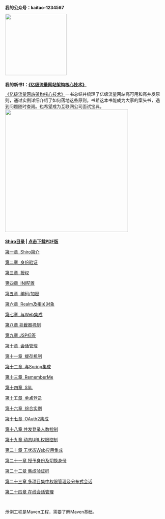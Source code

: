 <h2 style="font-size: 14px;">我的公众号：kaitao-1234567</h2>
<a href="https://item.jd.com/12153914.html"><img src="https://github.com/zhangkaitao/shiro-example/blob/master/1.jpg" width = "200" style="align:left"/></a>

<h2 style="font-size: 14px;">我的新书1：<a href="https://item.jd.com/12153914.html">《亿级流量网站架构核心技术》</a></h2>
<a href="https://item.jd.com/12153914.html">《亿级流量网站架构核心技术》</a>一书总结并梳理了亿级流量网站高可用和高并发原则，通过实例详细介绍了如何落地这些原则。书希这本书能成为大家的案头书，遇到问题随时查阅。也希望成为互联网公司面试宝典。
<a href="https://item.jd.com/12153914.html"><img src="https://github.com/zhangkaitao/shiro-example/blob/master/2.png" width = "400" style="align:left"/></a>


<h2 style="font-size: 14px;"><a href="http://jinnianshilongnian.iteye.com/blog/2018398" target="_blank">Shiro目录</a> | <a href="http://jinnianshilongnian.iteye.com/blog/2018398" target="_blank">点击下载PDF版</a></h2>
<p style="font-size: 14px;"><a href="/blog/2018936" target="_blank">第一章&nbsp; Shiro简介</a></p>
<p style="font-size: 14px;"><a href="/blog/2019547" target="_blank">第二章&nbsp; 身份验证</a></p>
<p style="font-size: 14px;"><a href="/blog/2020017" target="_blank">第三章&nbsp; 授权</a></p>
<p style="font-size: 14px;"><a href="/blog/2020820" target="_blank">第四章&nbsp; INI配置</a></p>
<p style="font-size: 14px;"><a href="/blog/2021439" target="_blank">第五章&nbsp; 编码/加密</a></p>
<p style="font-size: 14px;"><a href="/blog/2022468" target="_blank">第六章&nbsp; Realm及相关对象</a></p>
<p style="font-size: 14px;"><a href="/blog/2024723" target="_blank">第七章&nbsp; 与Web集成</a></p>
<p style="font-size: 14px;"><a href="/blog/2025656" target="_self">第八章 拦截器机制</a></p>
<p style="font-size: 14px;"><a href="/blog/2026398" target="_blank">第九章 JSP标签</a></p>
<p style="font-size: 14px;"><a href="/blog/2028675" target="_blank">第十章&nbsp; 会话管理</a></p>
<p style="font-size: 14px;"><a href="/blog/2029217" target="_blank">第十一章&nbsp; 缓存机制</a></p>
<p style="font-size: 14px;"><a href="/blog/2029717" target="_blank">第十二章&nbsp; 与Spring集成</a></p>
<p style="font-size: 14px;"><a href="/blog/2031823" target="_blank">第十三章&nbsp; RememberMe</a></p>
<p style="font-size: 14px;"><a href="/blog/2036420" target="_blank">第十四章&nbsp; SSL</a></p>
<p style="font-size: 14px;"><a href="/blog/2036730" target="_blank">第十五章&nbsp; 单点登录</a></p>
<p style="font-size: 14px;"><a href="/blog/2037222" target="_blank">第十六章&nbsp; 综合实例</a></p>
<p style="font-size: 14px;"><a href="/blog/2038646" target="_blank">第十七章&nbsp; OAuth2集成</a></p>
<p style="font-size: 14px;"><a href="/blog/2039760" target="_blank">第十八章 并发登录人数控制</a></p>
<p style="font-size: 14px;"><a href="/blog/2040929" target="_blank">第十九章 动态URL权限控制</a></p>
<p style="font-size: 14px;"><a href="/blog/2041909" target="_blank">第二十章 无状态Web应用集成</a></p>
<p style="font-size: 14px;"><a href="/blog/2044616" target="_blank">第二十一章 授予身份及切换身份</a></p>
<p style="font-size: 14px;"><a href="/blog/2046041" target="_blank">第二十二章 集成验证码</a></p>
<p style="font-size: 14px;"><a href="/blog/2047168" target="_blank">第二十三章 多项目集中权限管理及分布式会话</a></p>
<p style="font-size: 14px;"><a href="/blog/2047643" target="_blank">第二十四章 在线会话管理</a></p>
<p style="font-size: 14px;">&nbsp;</p>
<p style="font-size: 14px;">示例工程是Maven工程，需要了解Maven基础。</p>
